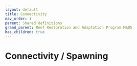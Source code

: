 ```yaml
---
layout: default
title: Connectivity
nav_order: 1
parent: Shared definitions
grand_parent: Reef Restoration and Adaptation Program M&DS
has_children: true
---
```


# Connectivity / Spawning
<!-- 
{: .no_toc .text-delta }
* TOC
{:toc} -->